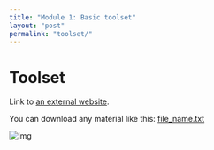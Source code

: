 ```yaml
---
title: "Module 1: Basic toolset"
layout: "post" 
permalink: "toolset/"
---
```


# Toolset

Link to [an external website](https://git-scm.com/).

You can download any material like this: [file_name.txt]({{site.baseurl}}/data/1_toolset/metadata.txt)

![img](https://www.paleosynthesis.nat.fau.de/wp-content/uploads/2019/09/Icon-SummerSchool-150x150.png)


